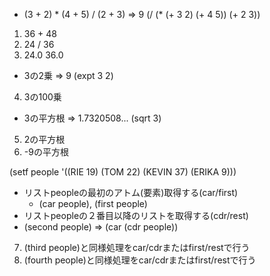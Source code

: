 - (3 + 2) * (4 + 5) / (2 + 3) => 9
(/ (* (+ 3 2) (+ 4 5)) (+ 2 3))
1. 36 + 48
2. 24 / 36
3. 24.0 36.0

- 3の2乗 => 9
(expt 3 2)
4. 3の100乗

- 3の平方根 => 1.7320508...
(sqrt 3)
5. 2の平方根
6. -9の平方根

(setf people '((RIE 19) (TOM 22) (KEVIN 37) (ERIKA 9)))
- リストpeopleの最初のアトム(要素)取得する(car/first)
  - (car people), (first people)
- リストpeopleの２番目以降のリストを取得する(cdr/rest)
- (second people) => (car (cdr people))
7. (third people)と同様処理をcar/cdrまたはfirst/restで行う
8. (fourth people)と同様処理をcar/cdrまたはfirst/restで行う
